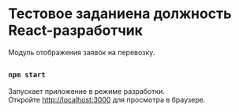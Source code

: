 # Тестовое заданиена должность React-разработчик


Модуль отображения заявок на перевозку.
## 

### `npm start`

Запускает приложение в режиме разработки.\
Откройте [http://localhost:3000](http://localhost:3000) для просмотра в браузере.

